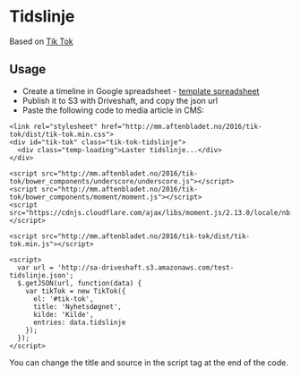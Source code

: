 # Tidslinje

Based on [Tik Tok](https://github.com/datanews/tik-tok)

## Usage

* Create a timeline in Google spreadsheet - [template spreadsheet](https://docs.google.com/spreadsheets/d/1nr6iRqbUKuBzkuVEXv5L7xC7AUACh-Bj9w5su59HO6o/edit#gid=0)
* Publish it to S3 with Driveshaft, and copy the json url
* Paste the following code to media article in CMS:
```
<link rel="stylesheet" href="http://mm.aftenbladet.no/2016/tik-tok/dist/tik-tok.min.css">
<div id="tik-tok" class="tik-tok-tidslinje">
  <div class="temp-loading">Laster tidslinje...</div>
</div>

<script src="http://mm.aftenbladet.no/2016/tik-tok/bower_components/underscore/underscore.js"></script>
<script src="http://mm.aftenbladet.no/2016/tik-tok/bower_components/moment/moment.js"></script>
<script src="https://cdnjs.cloudflare.com/ajax/libs/moment.js/2.13.0/locale/nb.js"></script>

<script src="http://mm.aftenbladet.no/2016/tik-tok/dist/tik-tok.min.js"></script>

<script>
  var url = 'http://sa-driveshaft.s3.amazonaws.com/test-tidslinje.json';
  $.getJSON(url, function(data) {
    var tikTok = new TikTok({
      el: '#tik-tok',
      title: 'Nyhetsdøgnet',
      kilde: 'Kilde',
      entries: data.tidslinje
    });
  });
</script>
```
You can change the title and source in the script tag at the end of the code.
